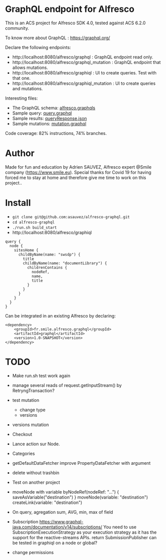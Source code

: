# GraphQL endpoint for Alfresco

This is an ACS project for Alfresco SDK 4.0, tested against ACS 6.2.0 community.

To know more about GraphQL : https://graphql.org/

Declare the following endpoints:
- http://localhost:8080/alfresco/graphql : GraphQL endpoint read only.
- http://localhost:8080/alfresco/graphql_mutation : GraphQL endpoint that allows mutations.
- http://localhost:8080/alfresco/graphiql : UI to create queries. Test with that one.
- http://localhost:8080/alfresco/graphiql_mutation : UI to create queries and mutations.

Interesting files:
- The GraphQL schema:  [alfresco.graphqls](src/main/resources/alfresco/module/graphql/alfresco.graphqls)
- Sample query: [query.graphql](src/test/resources/query.graphql)
- Sample results: [queryResponse.json](src/test/resources/queryResponse.json)
- Sample mutations: [mutation.graphql](src/test/resources/mutation.graphql)

Code coverage: 82% instructions, 74% branches.

# Author

Made for fun and education by Adrien SAUVEZ, Alfresco expert @Smile company (https://www.smile.eu).
Special thanks for Covid 19 for having forced me to stay at home and therefore give me time to work on this project..

# Install

- `git clone git@github.com:asauvez/alfresco-graphql.git`
- `cd alfresco-graphql`
- `./run.sh build_start`
- http://localhost:8080/alfresco/graphiql
```
query {
  node {
    sitesHome {
      childByName(name: "swsdp") {
        title
        childByName(name: "documentLibrary") {
          childrenContains {
            nodeRef,
            name,
            title
          }
        }
      }
    }
  }
}
```

Can be integrated in an existing Alfresco by declaring:
```
<dependency>
	<groupId>fr.smile.alfresco.graphql</groupId>
	<artifactId>graphql</artifactId>
	<version>1.0-SNAPSHOT</version>
</dependency>
```



# TODO
- Make run.sh test work again

- manage several reads of request.getInputStream() by RetryngTransaction?
- test mutation
	- change type
	- versions
	
- versions mutation
- Checkout
- Lance action sur Node. 
- Categories

- getDefaultDataFetcher
	improve PropertyDataFetcher with argument

- delete without trashbin
- Test on another project
- moveNode with variable
	byNodeRef(nodeRef: "...") { saveAsVariable("destination") }
	moveNode(variable: "destination")
	createLink(variable: "destination")	
- On query, agregation sum, AVG, min, max of field
- Subscription
	https://www.graphql-java.com/documentation/v14/subscriptions/
		You need to use SubscriptionExecutionStrategy as your execution strategy as it has the support for the reactive-streams APIs.
	return SubmissionPublisher
	can be tested in graphiql
	on a node or global?
- change permissions

